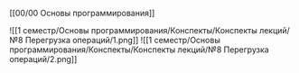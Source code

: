 [[00/00 Основы программирования]]

![[1 семестр/Основы программирования/Конспекты/Конспекты лекций/№8 Перегрузка операций/1.png]]
![[1 семестр/Основы программирования/Конспекты/Конспекты лекций/№8 Перегрузка операций/2.png]]